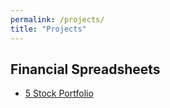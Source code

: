 ```yaml
---
permalink: /projects/
title: "Projects"
---
```

## Financial Spreadsheets

+ [5 Stock Portfolio](https://SaraiHrinsinMA490.github.io/eportfolio-saraihrinsin/assets/5StockPortfolio.xlsx)
